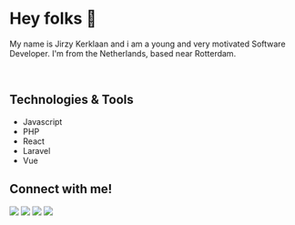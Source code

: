 <h1>Hey folks 👋</h1>
<p>My name is Jirzy Kerklaan and i am a young and very motivated Software Developer. I'm from the Netherlands, based near Rotterdam.</p>
<br>
<h2>Technologies & Tools</h2>
<p>
  <ul>
    <li>Javascript</li>
    <li>PHP</li>
    <li>React</li>
    <li>Laravel</li>
    <li>Vue</li>
  </ul>
</p>
<h2>Connect with me!</h2>

[![](https://img.shields.io/badge/GitHub-100000?style=for-the-badge&logo=github&logoColor=white)](https://github.com/JirzyKerklaan)
[![](https://img.shields.io/badge/LinkedIn-0077B5?style=for-the-badge&logo=linkedin&logoColor=white)](https://linkedin.com/in/jirzy-kerklaan/)
[![](https://img.shields.io/badge/Gmail-D14836?style=for-the-badge&logo=gmail&logoColor=white)](mailto:jirzykerklaan@gmail.com)
[![](https://img.shields.io/badge/website-000000?style=for-the-badge&logo=About.me&logoColor=white)](https://jirzykerklaan.netlify.app/)
